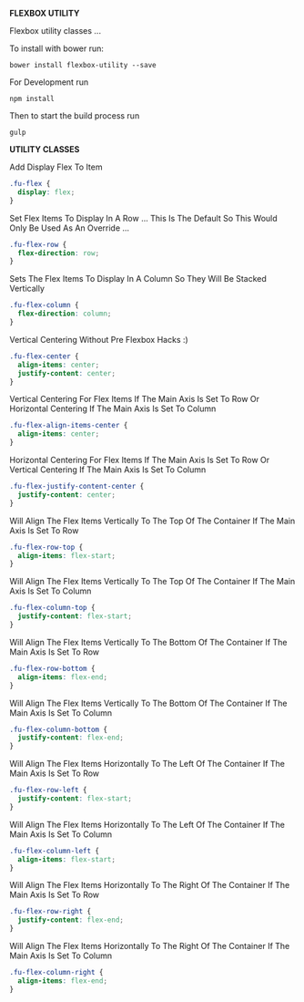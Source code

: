 **FLEXBOX UTILITY**

Flexbox utility classes ...

To install with bower run:
```
bower install flexbox-utility --save
```
For Development run
```
npm install
```
Then to start the build process run
```
gulp
```

**UTILITY CLASSES**

Add Display Flex To Item
```css
.fu-flex {
  display: flex;
}
```
Set Flex Items To Display In A Row ... This Is The Default So This Would Only Be Used As An Override ...
```css
.fu-flex-row {
  flex-direction: row;
}
```
Sets The Flex Items To Display In A Column So They Will Be Stacked Vertically
```css
.fu-flex-column {
  flex-direction: column;
}
```
Vertical Centering Without Pre Flexbox Hacks :)
```css
.fu-flex-center {
  align-items: center;
  justify-content: center;
}
```

Vertical Centering For Flex Items If The Main Axis Is Set To Row Or Horizontal Centering If The Main Axis Is Set To Column
```css
.fu-flex-align-items-center {
  align-items: center;
}
```
Horizontal Centering For Flex Items If The Main Axis Is Set To Row Or Vertical Centering If The Main Axis Is Set To Column
```css
.fu-flex-justify-content-center {
  justify-content: center;
}
```
Will Align The Flex Items Vertically To The Top Of The Container If The Main Axis Is Set To Row
```css
.fu-flex-row-top {
  align-items: flex-start;
}
```
Will Align The Flex Items Vertically To The Top Of The Container If The Main Axis Is Set To Column
```css
.fu-flex-column-top {
  justify-content: flex-start;
}
```
Will Align The Flex Items Vertically To The Bottom Of The Container If The Main Axis Is Set To Row
```css
.fu-flex-row-bottom {
  align-items: flex-end;
}
```
Will Align The Flex Items Vertically To The Bottom Of The Container If The Main Axis Is Set To Column
```css
.fu-flex-column-bottom {
  justify-content: flex-end;
}
```
Will Align The Flex Items Horizontally To The Left Of The Container If The Main Axis Is Set To Row
```css
.fu-flex-row-left {
  justify-content: flex-start;
}
```
Will Align The Flex Items Horizontally To The Left Of The Container If The Main Axis Is Set To Column
```css
.fu-flex-column-left {
  align-items: flex-start;
}
```
Will Align The Flex Items Horizontally To The Right Of The Container If The Main Axis Is Set To Row
```css
.fu-flex-row-right {
  justify-content: flex-end;
}
```
Will Align The Flex Items Horizontally To The Right Of The Container If The Main Axis Is Set To Column
```css
.fu-flex-column-right {
  align-items: flex-end;
}
```
